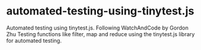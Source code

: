 # automated-testing-using-tinytest.js
Automated testing using tinytest.js. Following WatchAndCode by Gordon Zhu
Testing functions like filter, map and reduce using the tinytest.js library for automated testing.
